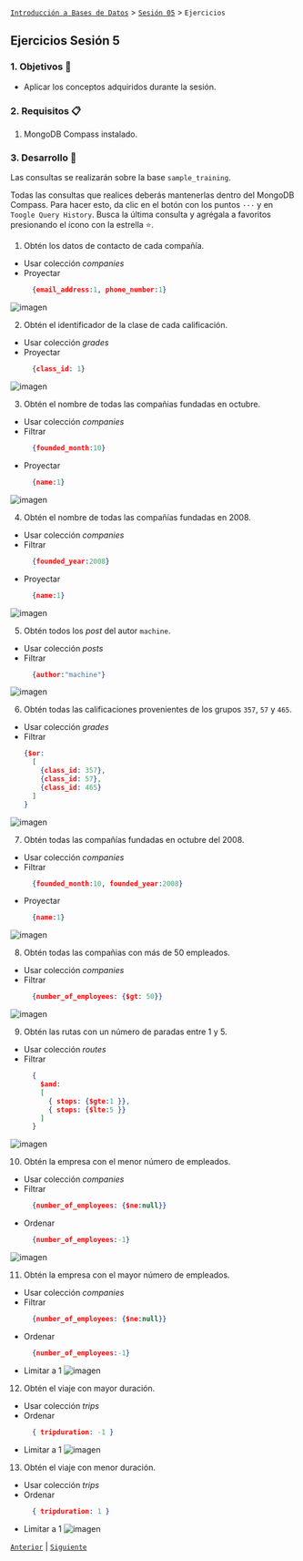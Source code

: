 [`Introducción a Bases de Datos`](../README.md) > [`Sesión 05`](README.md) > `Ejercicios`

## Ejercicios Sesión 5

### 1. Objetivos :dart: 

- Aplicar los conceptos adquiridos durante la sesión.

### 2. Requisitos :clipboard:

1. MongoDB Compass instalado.

### 3. Desarrollo :rocket:

Las consultas se realizarán sobre la base `sample_training`.

Todas las consultas que realices deberás mantenerlas dentro del MongoDB Compass. Para hacer esto, da clic en el botón con los puntos `···` y en `Toogle Query History`. Busca la última consulta y agrégala a favoritos presionando el ícono con la estrella :star:.

1. Obtén los datos de contacto de cada compañía.
  * Usar colección *companies*
  * Proyectar
    ```json
      {email_address:1, phone_number:1}
    ```
  ![imagen](evidences/practices/1.PNG)

2. Obtén el identificador de la clase de cada calificación.
  * Usar colección *grades*
  * Proyectar
    ```json
      {class_id: 1}
    ```
  ![imagen](evidences/practices/2.PNG)

3. Obtén el nombre de todas las compañias fundadas en octubre.
  * Usar colección *companies*
  * Filtrar
    ```json
      {founded_month:10}
    ```
  * Proyectar
    ```json
      {name:1}
    ```
  ![imagen](evidences/practices/3.PNG)

4. Obtén el nombre de todas las compañías fundadas en 2008.
  * Usar colección *companies*
  * Filtrar
    ```json
      {founded_year:2008}
    ```
  * Proyectar
    ```json
      {name:1}
    ```
  ![imagen](evidences/practices/4.PNG)

5. Obtén todos los *post* del autor `machine`.
  * Usar colección *posts*
  * Filtrar
    ```json
      {author:"machine"}
    ```
  ![imagen](evidences/practices/5.PNG)

6. Obtén todas las calificaciones provenientes de los grupos `357`, `57` y `465`.
  * Usar colección *grades*
  * Filtrar
    ```json
    {$or:
      [
        {class_id: 357},
        {class_id: 57},
        {class_id: 465}
      ]
    }
    ```
  ![imagen](evidences/practices/6.PNG)

7. Obtén todas las compañías fundadas en octubre del 2008.
  * Usar colección *companies*
  * Filtrar
    ```json
      {founded_month:10, founded_year:2008}
    ```
  * Proyectar
    ```json
      {name:1}
    ```
  ![imagen](evidences/practices/7.PNG)

8. Obtén todas las compañias con más de 50 empleados. 
  * Usar colección *companies*
  * Filtrar
    ```json
      {number_of_employees: {$gt: 50}}
    ```
  ![imagen](evidences/practices/8.PNG)

9. Obtén las rutas con un número de paradas entre 1 y 5.
  * Usar colección *routes*
  * Filtrar
    ```json
      {
        $and:
        [
          { stops: {$gte:1 }},
          { stops: {$lte:5 }}
        ]
      }
    ```
  ![imagen](evidences/practices/9.PNG)

10. Obtén la empresa con el menor número de empleados.
  * Usar colección *companies*
  * Filtrar
    ```json
      {number_of_employees: {$ne:null}}
    ```
  * Ordenar
    ```json
      {number_of_employees:-1}
    ```
  ![imagen](evidences/practices/10.PNG)

11. Obtén la empresa con el mayor número de empleados.
  * Usar colección *companies*
  * Filtrar
    ```json
      {number_of_employees: {$ne:null}}
    ```
  * Ordenar
    ```json
      {number_of_employees:-1}
    ```
  * Limitar a 1
  ![imagen](evidences/practices/11.PNG)

12. Obtén el viaje con mayor duración.
  * Usar colección *trips*
  * Ordenar
    ```json
      { tripduration: -1 }
    ```
  * Limitar a 1
  ![imagen](evidences/practices/12.PNG)

13. Obtén el viaje con menor duración.
  * Usar colección *trips*
  * Ordenar
    ```json
      { tripduration: 1 }
    ```
  * Limitar a 1
  ![imagen](evidences/practices/13.PNG)

[`Anterior`](Reto-02.md) | [`Siguiente`](../Sesion-06/README.md)
